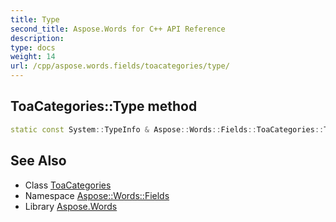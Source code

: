 ```yaml
---
title: Type
second_title: Aspose.Words for C++ API Reference
description: 
type: docs
weight: 14
url: /cpp/aspose.words.fields/toacategories/type/
---
```

## ToaCategories::Type method




```cpp
static const System::TypeInfo & Aspose::Words::Fields::ToaCategories::Type()
```

## See Also

* Class [ToaCategories](../)
* Namespace [Aspose::Words::Fields](../../)
* Library [Aspose.Words](../../../)
